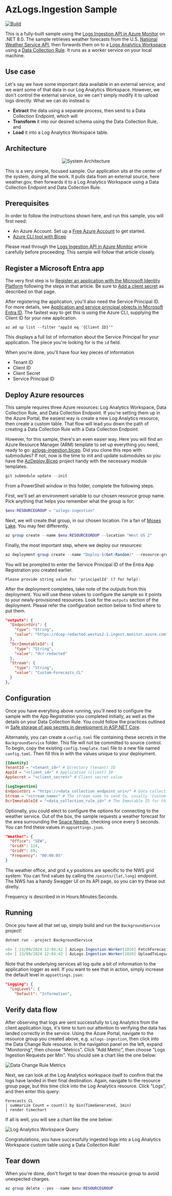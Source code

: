 # AzLogs.Ingestion Sample

[![Build](https://github.com/jcoliz/AzLogs.Ingestion/actions/workflows/build.yml/badge.svg)](https://github.com/jcoliz/AzLogs.Ingestion/actions/workflows/build.yml)

This is a fully-built sample using the [Logs Ingestion API in Azure Monitor](https://learn.microsoft.com/en-us/azure/azure-monitor/logs/logs-ingestion-api-overview) on .NET 8.0.
The sample retrieves weather forecasts from the U.S. [National Weather Service API](https://www.weather.gov/documentation/services-web-api), then forwards them on to a [Logs Analytics Workspace](https://learn.microsoft.com/en-us/azure/azure-monitor/logs/log-analytics-workspace-overview) using a [Data Collection Rule](https://learn.microsoft.com/en-us/azure/azure-monitor/essentials/data-collection-rule-overview). It runs as a worker service on your local machine.

## Use case

Let's say we have some important data available in an external service, and we want some of that data in our Log Analytics Workspace. However, we don't control the external service, so we can't simply modify it to upload logs directly. What we can do instead is:

* **Extract** the data using a separate process, then send to a Data Collection Endpoint, which will
* **Transform** it into our desired schema using the Data Collection Rule, and
* **Load** it into a Log Analytics Workspace table.

## Architecture

<p align="center"><img src="https://github.com/jcoliz/AzLogs.Ingestion/raw/main/docs/images/Architecture.png" alt="System Architecture"></p>

This is a very simple, focused sample. Our application sits at the center of the system, doing all the work.
It pulls data from an external source, here weather.gov, then forwards it to a Log Analytics Workspace
using a Data Collection Endpoint and Data Collection Rule.

## Prerequisites

In order to follow the instructions shown here, and run this sample, you will first need:

* An Azure Account. Set up a [Free Azure Account](https://azure.microsoft.com/en-us/pricing/purchase-options/azure-account) to get started.
* [Azure CLI tool with Bicep](https://learn.microsoft.com/en-us/azure/azure-resource-manager/bicep/install#azure-cli)

Please read through the [Logs Ingestion API in Azure Monitor](https://learn.microsoft.com/en-us/azure/azure-monitor/logs/logs-ingestion-api-overview) article carefully before proceeding.
This sample will follow that article closely.

## Register a Microsoft Entra app

The very first step is to [Register an application with the Microsoft Identity Platform](https://learn.microsoft.com/en-us/entra/identity-platform/quickstart-register-app?tabs=client-secret) following the steps in that article. Be sure to [Add a client secret](https://learn.microsoft.com/en-us/entra/identity-platform/quickstart-register-app?tabs=client-secret#add-credentials) as described on that page.

After registering the application, you'll also need the Service Principal ID.
For more details, see [Application and service principal objects in Microsoft Entra ID](https://learn.microsoft.com/en-us/entra/identity-platform/app-objects-and-service-principals?tabs=azure-cli). The fastest way to get this is using the Azure CLI, supplying the Client ID for your new application.

```dotnetcli
az ad sp list --filter "appId eq '{Client ID}'"
```

This displays a full list of information about the Service Principal for your application.
The piece you're looking for is the `id` field.

When you're done, you'll have four key pieces of information

* Tenant ID
* Client ID
* Client Secret
* Service Principal ID

## Deploy Azure resources

This sample requires three Azure resources: Log Analytics Workspace, Data Collection Rule, and Data Collection Endpoint.
If you're setting them up in the Azure Portal, the easiest way is create a new Log Analytics resource, then create a custom table.
That flow will lead you down the path of creating a Data Collection Rule with a Data Collection Endpoint.

However, for this sample, there's an even easier way. Here you will find an Azure Resource Manager (ARM) template to set up everything you need, ready to go: [azlogs-ingestion.bicep](./.azure/deploy/azlogs-ingestion.bicep).
Did you clone this repo with submodules? If not, now is the time to init and update submodules so you have the [AzDeploy.Bicep](https://github.com/jcoliz/AzDeploy.Bicep) project handy with the
necessary module templates.

```powershell
git submodule update --init
```

From a PowerShell window in this folder, complete the following steps.

First, we'll set an environment variable to our chosen resource group name. Pick anything that helps you remember what the group is for:

```powershell
$env:RESOURCEGROUP = "azlogs-ingestion"
```

Next, we will create that group, in our chosen location. I'm a fan of [Moses Lake](https://www.datacenters.com/microsoft-azure-west-us-2-washington). You may feel differently.

```powershell
az group create --name $env:RESOURCEGROUP --location "West US 2"
```

Finally, the most important step, where we deploy our resources:

```powershell
az deployment group create --name "Deploy-$(Get-Random)" --resource-group $env:RESOURCEGROUP --template-file .azure\deploy\azlogs-ingestion.bicep --parameters .azure\deploy\azlogs-ingestion.parameters.json
```

You will be prompted to enter the Service Principal ID of the Entra App Registration you created earlier.

```dotnetcli
Please provide string value for 'principalId' (? for help): 
```

After the deployment completes, take note of the outputs from this deployment. You will use these values to configure the sample so it points to your newly-provisioned resources.
Look for the `outputs` section of the deployment. Please refer the configuration section below to find where to put them.

```json
"outputs": {
  "EndpointUri": {
    "type": "String",
    "value": "https://dcep-redacted.westus2-1.ingest.monitor.azure.com"
  },
  "DcrImmutableId": {
    "type": "String",
    "value": "dcr-redacted"
  },
  "Stream": {
    "type": "String",
    "value": "Custom-Forecasts_CL"
  }
},
```

## Configuration

Once you have everyhing above running, you'll need to configure the sample with the App Registration you completed initially,
as well as the details on your Data Collection Rule. You could follow the practices outlined in
[Safe storage of app secrets in development in ASP.NET Core](https://learn.microsoft.com/en-us/aspnet/core/security/app-secrets).

Alternately, you can create a `config.toml` file containing these secrets in the `BackgroundService` folder. This file will not be committed to source control.
To begin, copy the existing `config.template.toml` file to a new file named `config.toml`. Then fill this in with the values unique to your deployment.

```toml
[Identity]
TenantId = "<tenant_id>" # Directory (tenant) ID
AppId = "<client_id>" # Application (client) ID
AppSecret = "<client_secret>" # Client secret value

[LogIngestion]
EndpointUri = "https://<data_collection_endpoint_uri>/" # Data collection endpoint, be sure to include https://
Stream = "<stream_name>" # The stream name to send to, usually `Custom-<table>_CL`
DcrImmutableId = "<data_collection_rule_id>" # The Immutable ID for this Data Collection Rule 
```

Optionally, you could elect to configure the options for connecting to the weather service.
Out of the box, the sample requests a weather forecast for the area surrounding the [Space Needle](https://www.spaceneedle.com/),
checking once every 5 seconds. You can find these values in `appsettings.json`.

```json
"Weather": {
  "Office": "SEW",
  "GridX": 124,
  "GridY": 69,
  "Frequency": "00:00:05"
}
```

The weather office, and grid x,y positions are specific to the NWS grid system. You can find values by calling the `/points/{lat,long}`
endpoint. The NWS has a handy Swagger UI on its API page, so you can try these out diretly.

Frequency is described in in Hours:Minutes:Seconds.

## Running

Once you have all that set up, simply build and run the `BackgroundService` project!

```powershell
dotnet run --project BackgroundService

<6> [ 23/09/2024 12:04:42 ] AzLogs.Ingestion.Worker[1010] FetchForecastAsync: Received OK {"number":1,"name":"Today","startTime":"2024-09-23T11:00:00-07:00","endTime":"2024-09-23T18:00:00-07:00","isDaytime":true,"temperature":72,"temperatureUnit":"F","temperatureTrend":"","probabilityOfPrecipitation":{"value":null,"maxValue":0,"minValue":0,"unitCode":"wmoUnit:percent","qualityControl":"Z"},"dewpoint":null,"relativeHumidity":null,"windSpeed":"6 mph","windGust":null,"windDirection":"SSW","icon":"https://api.weather.gov/icons/land/day/sct?size=medium","shortForecast":"Mostly Sunny","detailedForecast":"Mostly sunny, with a high near 72. South southwest wind around 6 mph."}
<6> [ 23/09/2024 12:04:42 ] AzLogs.Ingestion.Worker[1020] UploadToLogsAsync: Sent OK 204
```

Note that the underlying services all log quite a bit of information to the application logger as well. If you want to see that in action, simply increase the default level in `appsettings.json`:

```json
"Logging": {
  "LogLevel": {
    "Default": "Information",
```

## Verify data flow

After observing that logs are sent successfully to Log Analytics from the client application logs, it's time to turn our attention
to verifying the data has landed correctly in the service. Using the Azure Portal, navigate to the resource group you created above, e.g. `azlogs-ingestion`, then click into the Data Change Rule resource. In the navigation panel on the left, expand "Monitoring", then choose "Metrics". Click "Add Metric", then choose "Logs Ingestion Requests per Min". You should see a chart like the one below:

![Data Change Rule Metrics](./docs/images/dcr-metrics.png)

Next, we can look at the Log Analytics workspace itself to confirm that the logs have landed in their final destination. Again, navigate to the resource group page, but this time click into the Log Analytics resource. Click "Logs", and then enter this query:

```kql
Forecasts_CL
| summarize Count = count() by bin(TimeGenerated, 1min)
| render timechart 
```

If all is well, you will see a chart like the one below:

![Log Analytics Workspace Query](./docs/images/logs-query.png)

Congratulations, you have successfully ingested logs into a Log Analytics Workspace custom table using a Data Collection Rule!

## Tear down

When you're done, don't forget to tear down the resource group to avoid unexpected charges.

```powershell
az group delete --yes --name $env:RESOURCEGROUP
```
